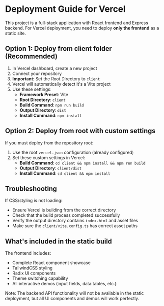 # Deployment Guide for Vercel

This project is a full-stack application with React frontend and Express backend. For Vercel deployment, you need to deploy **only the frontend** as a static site.

## Option 1: Deploy from client folder (Recommended)

1. In Vercel dashboard, create a new project
2. Connect your repository
3. **Important**: Set the Root Directory to `client` 
4. Vercel will automatically detect it's a Vite project
5. Use these settings:
   - **Framework Preset**: Vite
   - **Root Directory**: `client`
   - **Build Command**: `npm run build`
   - **Output Directory**: `dist`
   - **Install Command**: `npm install`

## Option 2: Deploy from root with custom settings

If you must deploy from the repository root:

1. Use the root `vercel.json` configuration (already configured)
2. Set these custom settings in Vercel:
   - **Build Command**: `cd client && npm install && npm run build`
   - **Output Directory**: `client/dist`
   - **Install Command**: `cd client && npm install`

## Troubleshooting

If CSS/styling is not loading:
- Ensure Vercel is building from the correct directory
- Check that the build process completed successfully
- Verify the output directory contains `index.html` and asset files
- Make sure the `client/vite.config.ts` has correct asset paths

## What's included in the static build

The frontend includes:
- Complete React component showcase
- TailwindCSS styling
- Radix UI components
- Theme switching capability
- All interactive demos (input fields, data tables, etc.)

Note: The backend API functionality will not be available in the static deployment, but all UI components and demos will work perfectly.